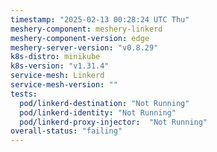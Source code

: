 ```yaml
---
timestamp: "2025-02-13 00:28:24 UTC Thu"
meshery-component: meshery-linkerd
meshery-component-version: edge
meshery-server-version: "v0.8.29"
k8s-distro: minikube
k8s-version: "v1.31.4"
service-mesh: Linkerd
service-mesh-version: ""
tests:
  pod/linkerd-destination: "Not Running"
  pod/linkerd-identity: "Not Running"
  pod/linkerd-proxy-injector:  "Not Running"
overall-status: "failing"
---
```

